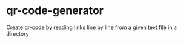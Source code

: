 # qr-code-generator
Create qr-code by reading links line by line from a given text file in a directory
